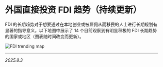 # 外国直接投资 FDI 趋势（持续更新）

FDI 的长期趋势对于想要通过在本地创业或被雇佣从而移民的人士进行长期规划有显著的指导意义，以下地图中展示了 14 个目前观察到有明显积极的 FDI 长期趋势的国家或地区（图表随时间改变而更新）。

![FDI trending map](./img/fdi.png)

---

*2025.8.3*
